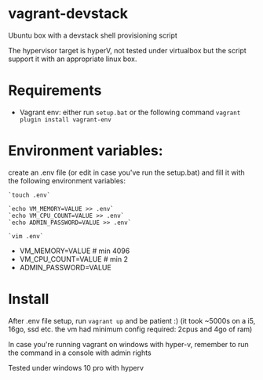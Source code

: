 # vagrant-devstack
Ubuntu box with a devstack shell provisioning script

The hypervisor target is hyperV, not tested under virtualbox but the script support it with an appropriate linux box.

# Requirements 
 - Vagrant env: 
 	either run `setup.bat` 
	or the following command `vagrant plugin install vagrant-env`

# Environment variables:
create an .env file (or edit in case you've run the setup.bat) and fill it with the following environment variables:

	`touch .env`

	`echo VM_MEMORY=VALUE >> .env`
	`echo VM_CPU_COUNT=VALUE >> .env`
	`echo ADMIN_PASSWORD=VALUE >> .env`

	`vim .env`

 - VM_MEMORY=VALUE # min 4096
 - VM_CPU_COUNT=VALUE # min 2
 - ADMIN_PASSWORD=VALUE

# Install
After .env file setup, run `vagrant up` and be patient :) (it took ~5000s on a i5, 16go, ssd etc. the vm had minimum config required: 2cpus and 4go of ram)

In case you're running vagrant on windows with hyper-v, remember to run the command in a console with admin rights

Tested under windows 10 pro with hyperv
